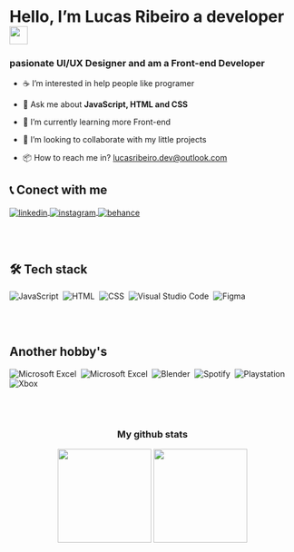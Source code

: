 <h1 align="left">Hello, I’m Lucas Ribeiro a developer
<img src='https://user-images.githubusercontent.com/113787274/195997464-08d981e8-b16b-47c3-ace2-fe90537959e9.gif' width="32px"></h1>
<h3>pasionate UI/UX Designer and am a Front-end Developer</h3>


<!--list specialization personal-->

- ☕ I’m interested in help people like programer

- 💬 Ask me about **JavaScript, HTML and CSS**

- 🧱 I’m currently learning more Front-end

- 🥨 I’m looking to collaborate with my little projects

- 📦 How to reach me in? <a href="lucasribeiro.dev@outlook.com" target="_blank">lucasribeiro.dev@outlook.com</a>

<!--contact us for here-->

<h2 align="left">📞 Conect with me</h2>

<a href="https://www.linkedin.com/in/lucas-ribeiro-0a5a86253" target="_blank">
  <img align="center" src="https://img.shields.io/badge/-lucas ribeiro-05122A?style=flat&logo=linkedin&logoColor=blue" alt="linkedin"/>
</a>
<a href="https://instagram.com/lucasribeiro_dev" target="_blank">
  <img align="center" src="https://img.shields.io/badge/-lucasribeiro__dev-05122A?style=flat&logo=instagram" alt="instagram"/>
</a>
<a href="https://www.behance.net/lucasribeiro203" target="_blank">
  <img align="center" src="https://img.shields.io/badge/-lucas ribeiro-05122A?style=flat&logo=behance" alt="behance"/>
</a>

<br><br>

<!--tecks visualisations-->

  <h2 align="left">🛠 Tech stack</h2>
  
  ![JavaScript](https://img.shields.io/badge/-JavaScript-05122A?style=flat&logo=javascript)&nbsp;
  ![HTML](https://img.shields.io/badge/-HTML-05122A?style=flat&logo=HTML5)&nbsp;
  ![CSS](https://img.shields.io/badge/-CSS-05122A?style=flat&logo=CSS3&logoColor=1572B6)&nbsp;
  ![Visual Studio Code](https://img.shields.io/badge/-Visual%20Studio%20Code-05122A?style=flat&logo=visual-studio-code&logoColor=007ACC)&nbsp;
  ![Figma](https://img.shields.io/badge/-Figma-05122A?style=flat&logo=figma)&nbsp;
  
  <br><br>
  
  <h2 align="left">Another hobby's</h2>
  
  ![Microsoft Excel](https://img.shields.io/badge/-Microsoft%20Excel-05122A?style=flat&logo=microsoft-excel&logoColor=blue)&nbsp;
  ![Microsoft Excel](https://img.shields.io/badge/-Microsoft%20Word-05122A?style=flat&logo=microsoft-word&logoColor=green)&nbsp;
  ![Blender](https://img.shields.io/badge/-Blender-05122A?style=flat&logo=blender&logoColor=orange)&nbsp;
  ![Spotify](https://img.shields.io/badge/-Spotify-05122A?style=flat&logo=spotify&logoColor=1ed761)&nbsp;
  ![Playstation](https://img.shields.io/badge/-Playstation-05122A?style=flat&logo=playstation&logoColor=blue)&nbsp;
  ![Xbox](https://img.shields.io/badge/-Xbox-05122A?style=flat&logo=xbox&logoColor=0e7a0d)&nbsp;
  
  <br><br>
 
<h3 align="center">My github stats</h3>

<div align="center">
  <img height="165em" width: "100em" src="https://github-readme-stats.vercel.app/api?username=LucasRibeiro-Santos&count_private=true&theme=github_dark&include_all_commits=true" />
  <img height="165em" width: "100em" src="https://github-readme-stats.vercel.app/api/top-langs/?username=LucasRibeiro-Santos&layout=compact&theme=github_dark&include_all_commits=true" />
</div>
